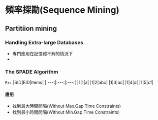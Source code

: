 # 頻率探勘(Sequence Mining)

## Partitiion mining
### Handling Extra-large Databases
* 專門應用在記憶體不夠的情況下
* 

### The SPADE Algorithm
`Ex:`
|SID|EID|Items|
|:---:|:---:|:---:|
|1|1|a|
|1|2|abc|
|1|3|ac|
|1|4|d|
|1|5|cf|
#### 應用
* 找到最大時間間隔(Without Max.Gap Time Constraints)
* 找到最小時間間隔(Without Min.Gap Time Constraints)
